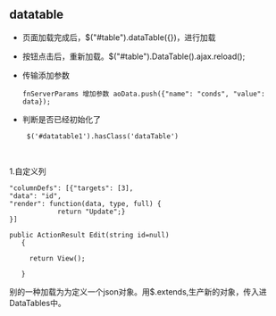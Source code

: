 ## datatable 

* 页面加载完成后，$("#table").dataTable({})，进行加载

* 按钮点击后，重新加载。$("#table").DataTable().ajax.reload();

* 传输添加参数

  ```
  fnServerParams 增加参数 aoData.push({"name": "conds", "value": data}); 
  ```

* 判断是否已经初始化了

  ```
   $('#datatable1').hasClass('dataTable')
  ```

  ​


1.自定义列

```
"columnDefs": [{"targets": [3],
"data": "id",
"render": function(data, type, full) {
			return "Update";}
}]

public ActionResult Edit(string id=null)
   {

 	 return View();

   }      

```



   





别的一种加载为为定义一个json对象。用$.extends,生产新的对象，传入进DataTables中。
